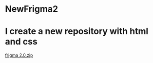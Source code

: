 # NewFrigma2
# I create a new repository  with html and css
[frigma 2.0.zip](https://github.com/MahrMuneeb/NewFrigma2/files/12679854/frigma.2.0.zip)
